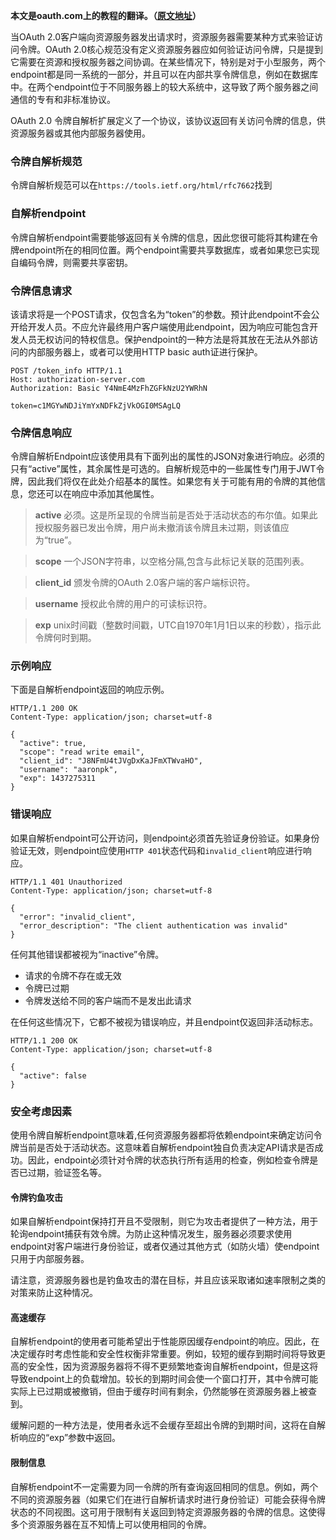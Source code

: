 
**本文是oauth.com上的教程的翻译。（[原文地址](https://www.oauth.com)）**

当OAuth 2.0客户端向资源服务器发出请求时，资源服务器需要某种方式来验证访问令牌。OAuth 2.0核心规范没有定义资源服务器应如何验证访问令牌，只是提到它需要在资源和授权服务器之间协调。在某些情况下，特别是对于小型服务，两个endpoint都是同一系统的一部分，并且可以在内部共享令牌信息，例如在数据库中。在两个endpoint位于不同服务器上的较大系统中，这导致了两个服务器之间通信的专有和非标准协议。

OAuth 2.0 令牌自解析扩展定义了一个协议，该协议返回有关访问令牌的信息，供资源服务器或其他内部服务器使用。

### 令牌自解析规范

令牌自解析规范可以在`https://tools.ietf.org/html/rfc7662`找到

### 自解析endpoint

令牌自解析endpoint需要能够返回有关令牌的信息，因此您很可能将其构建在令牌endpoint所在的相同位置。两个endpoint需要共享数据库，或者如果您已实现自编码令牌，则需要共享密钥。

### 令牌信息请求

该请求将是一个POST请求，仅包含名为“token”的参数。预计此endpoint不会公开给开发人员。不应允许最终用户客户端使用此endpoint，因为响应可能包含开发人员无权访问的特权信息。保护endpoint的一种方法是将其放在无法从外部访问的内部服务器上，或者可以使用HTTP basic auth证进行保护。

```http
POST /token_info HTTP/1.1
Host: authorization-server.com
Authorization: Basic Y4NmE4MzFhZGFkNzU2YWRhN
 
token=c1MGYwNDJiYmYxNDFkZjVkOGI0MSAgLQ
```

### 令牌信息响应

令牌自解析Endpoint应该使用具有下面列出的属性的JSON对象进行响应。必须的只有“active”属性，其余属性是可选的。自解析规范中的一些属性专门用于JWT令牌，因此我们将仅在此处介绍基本的属性。如果您有关于可能有用的令牌的其他信息，您还可以在响应中添加其他属性。

> **active**
> 必须。这是所呈现的令牌当前是否处于活动状态的布尔值。如果此授权服务器已发出令牌，用户尚未撤消该令牌且未过期，则该值应为“true”。

> **scope**
> 一个JSON字符串，以空格分隔,包含与此标记关联的范围列表。

> **client_id**
颁发令牌的OAuth 2.0客户端的客户端标识符。

> **username**
> 授权此令牌的用户的可读标识符。

> **exp**
> unix时间戳（整数时间戳，UTC自1970年1月1日以来的秒数），指示此令牌何时到期。

### 示例响应

下面是自解析endpoint返回的响应示例。

```http
HTTP/1.1 200 OK
Content-Type: application/json; charset=utf-8
 
{
  "active": true,
  "scope": "read write email",
  "client_id": "J8NFmU4tJVgDxKaJFmXTWvaHO",
  "username": "aaronpk",
  "exp": 1437275311
}
```

### 错误响应

如果自解析endpoint可公开访问，则endpoint必须首先验证身份验证。如果身份验证无效，则endpoint应使用`HTTP 401`状态代码和`invalid_client`响应进行响应。

```http
HTTP/1.1 401 Unauthorized
Content-Type: application/json; charset=utf-8
 
{
  "error": "invalid_client",
  "error_description": "The client authentication was invalid"
}
```

任何其他错误都被视为“inactive”令牌。

- 请求的令牌不存在或无效
- 令牌已过期
- 令牌发送给不同的客户端而不是发出此请求

在任何这些情况下，它都不被视为错误响应，并且endpoint仅返回非活动标志。

```http
HTTP/1.1 200 OK
Content-Type: application/json; charset=utf-8
 
{
  "active": false
}
```

### 安全考虑因素

使用令牌自解析endpoint意味着,任何资源服务器都将依赖endpoint来确定访问令牌当前是否处于活动状态。这意味着自解析endpoint独自负责决定API请求是否成功。因此，endpoint必须针对令牌的状态执行所有适用的检查，例如检查令牌是否已过期，验证签名等。

#### 令牌钓鱼攻击

如果自解析endpoint保持打开且不受限制，则它为攻击者提供了一种方法，用于轮询endpoint捕获有效令牌。为防止这种情况发生，服务器必须要求使用endpoint对客户端进行身份验证，或者仅通过其他方式（如防火墙）使endpoint只用于内部服务器。

请注意，资源服务器也是钓鱼攻击的潜在目标，并且应该采取诸如速率限制之类的对策来防止这种情况。

#### 高速缓存

自解析endpoint的使用者可能希望出于性能原因缓存endpoint的响应。因此，在决定缓存时考虑性能和安全性权衡非常重要。例如，较短的缓存到期时间将导致更高的安全性，因为资源服务器将不得不更频繁地查询自解析endpoint，但是这将导致endpoint上的负载增加。较长的到期时间会使一个窗口打开，其中令牌可能实际上已过期或被撤销，但由于缓存时间有剩余，仍然能够在资源服务器上被查到。

缓解问题的一种方法是，使用者永远不会缓存至超出令牌的到期时间，这将在自解析响应的“exp”参数中返回。

#### 限制信息

自解析endpoint不一定需要为同一令牌的所有查询返回相同的信息。例如，两个不同的资源服务器（如果它们在进行自解析请求时进行身份验证）可能会获得令牌状态的不同视图。这可用于限制有关返回到特定资源服务器的令牌的信息。这使得多个资源服务器在互不知情上可以使用相同的令牌。